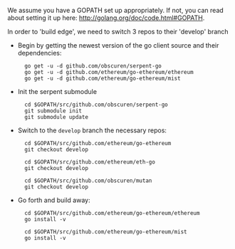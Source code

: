 We assume you have a GOPATH set up appropriately. If not, you can read about setting it up here: http://golang.org/doc/code.html#GOPATH.

In order to 'build edge', we need to switch 3 repos to their 'develop' branch

* Begin by getting the newest version of the go client source and their dependencies:

        go get -u -d github.com/obscuren/serpent-go
        go get -u -d github.com/ethereum/go-ethereum/ethereum
        go get -u -d github.com/ethereum/go-ethereum/mist

* Init the serpent submodule

        cd $GOPATH/src/github.com/obscuren/serpent-go
        git submodule init
        git submodule update

* Switch to the `develop` branch the necessary repos:

        cd $GOPATH/src/github.com/ethereum/go-ethereum
        git checkout develop

        cd $GOPATH/src/github.com/ethereum/eth-go
        git checkout develop

        cd $GOPATH/src/github.com/obscuren/mutan
        git checkout develop

* Go forth and build away:

        cd $GOPATH/src/github.com/ethereum/go-ethereum/ethereum
        go install -v

        cd $GOPATH/src/github.com/ethereum/go-ethereum/mist
        go install -v